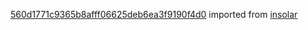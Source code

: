 [560d1771c9365b8afff06625deb6ea3f9190f4d0](https://github.com/insolar/insolar/commit/560d1771c9365b8afff06625deb6ea3f9190f4d0) imported from [insolar](https://github.com/insolar/insolar)

